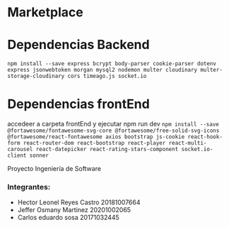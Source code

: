 # Marketplace
# Dependencias Backend
```npm install --save express bcrypt body-parser cookie-parser dotenv express jsonwebtoken morgan mysql2 nodemon multer cloudinary multer-storage-cloudinary cors timeago.js socket.io```

# Dependencias frontEnd
accedeer a carpeta frontEnd y ejecutar npm run dev
```npm install --save @fortawesome/fontawesome-svg-core @fortawesome/free-solid-svg-icons @fortawesome/react-fontawesome axios bootstrap js-cookie react-hook-form react-router-dom react-bootstrap react-player react-multi-carousel react-datepicker react-rating-stars-component socket.io-client sonner```



Proyecto Ingeniería de Software  
### Integrantes:
- Hector Leonel Reyes Castro 20181007664
- Jeffer Osmany Martinez 20201002065
- Carlos eduardo sosa 20171032445
